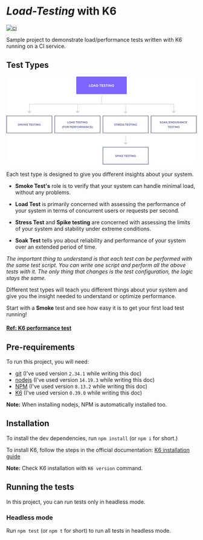 # _Load-Testing_ with K6

[![ci](https://github.com/januariod/k6-load-testing/actions/workflows/ci.yml/badge.svg?branch=main)](https://github.com/januariod/k6-load-testing/actions/workflows/ci.yml)

Sample project to demonstrate load/performance tests written with K6 running on a CI service.

## Test Types

![load test types](docs/test-types.png)

Each test type is designed to give you different insights about your system.

- **Smoke Test's** role is to verify that your system can handle minimal load, without any problems.

- **Load Test** is primarily concerned with assessing the performance of your system in terms of concurrent users or requests per second.

- **Stress Test** and **Spike testing** are concerned with assessing the limits of your system and stability under extreme conditions.

- **Soak Test** tells you about reliability and performance of your system over an extended period of time.

*The important thing to understand is that each test can be performed with the same test script. You can write one script and perform all the above tests with it. The only thing that changes is the test configuration, the logic stays the same.*

Different test types will teach you different things about your system and give you the insight needed to understand or optimize performance.

Start with a **Smoke** test and see how easy it is to get your first load test running!

#### [Ref: K6 performance test](https://k6.io/)

## Pre-requirements

To run this project, you will need:

- [git](https://git-scm.com/downloads) (I've used version `2.34.1` while writing this doc)
- [nodejs](https://nodejs.org/en/) (I've used version `14.19.3` while writing this doc)
- [NPM](https://www.npmjs.com/) (I've used version `8.13.2` while writing this doc)
- [K6](https://k6.io/) (I've used version `0.39.0` while writing this doc)

**Note:** When installing nodejs, NPM is automatically installed too.

## Installation

To install the dev dependencies, run `npm install` (or `npm i` for short.)

To install K6, follow the steps in the official documentation:
[K6 installation guide](https://k6.io/docs/getting-started/installation/)

**Note:** Check K6 installation with `K6 version` command.

## Running the tests

In this project, you can run tests only in headless mode.
### Headless mode

Run `npm test` (or `npm t` for short) to run all tests in headless mode.
